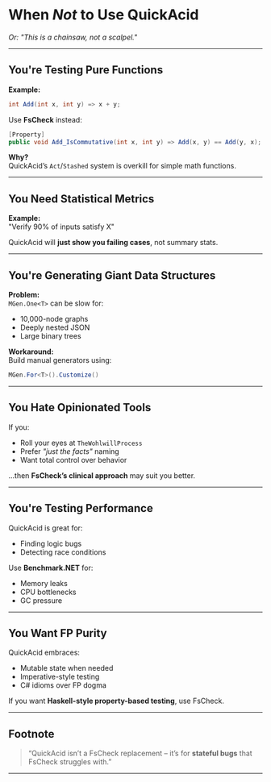 # When *Not* to Use QuickAcid  
_Or: "This is a chainsaw, not a scalpel."_

---

## You're Testing Pure Functions

**Example:**
```csharp
int Add(int x, int y) => x + y;
```

Use **FsCheck** instead:
```csharp
[Property]
public void Add_IsCommutative(int x, int y) => Add(x, y) == Add(y, x);
```

**Why?**  
QuickAcid’s `Act`/`Stashed` system is overkill for simple math functions.

---

## You Need Statistical Metrics

**Example:**  
"Verify 90% of inputs satisfy X"

QuickAcid will **just show you failing cases**, not summary stats.

---

## You're Generating Giant Data Structures

**Problem:**  
`MGen.One<T>` can be slow for:
- 10,000-node graphs  
- Deeply nested JSON  
- Large binary trees  

**Workaround:**  
Build manual generators using:
```csharp
MGen.For<T>().Customize()
```

---

## You Hate Opinionated Tools

If you:
- Roll your eyes at `TheWohlwillProcess`  
- Prefer _"just the facts"_ naming  
- Want total control over behavior  

...then **FsCheck’s clinical approach** may suit you better.

---

## You're Testing Performance

QuickAcid is great for:
- Finding logic bugs  
- Detecting race conditions  

Use **Benchmark.NET** for:
- Memory leaks  
- CPU bottlenecks  
- GC pressure  

---

## You Want FP Purity

QuickAcid embraces:
- Mutable state when needed  
- Imperative-style testing  
- C# idioms over FP dogma  

If you want **Haskell-style property-based testing**, use FsCheck.

---

## Footnote

> “QuickAcid isn’t a FsCheck replacement – it’s for **stateful bugs** that FsCheck struggles with.”

---



